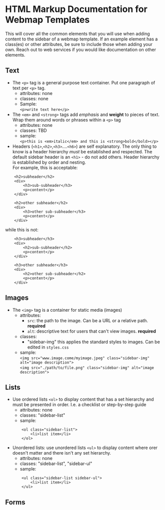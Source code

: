 # HTML Markup Documentation for Webmap Templates

This will cover all the common elements that you will use when adding content to the sidebar of a webmap template. If an example element has a class(es) or other attributes, be sure to include those when adding your own. Reach out to web services if you would like documentation on other elements.

## Text
-   The ```<p>``` tag is a general purpose text container. Put one paragraph of text per ```<p>``` tag. 
    - attributes: none
    - classes: none
    - Sample: <br />
        ```<p>write text here</p>```
- The ```<em>``` and ```<strong>``` tags add _emphasis_ and __weight__ to pieces of text. Wrap them around words or phrases within a ```<p>``` tag
    - attributes: none
    - classes: TBD
    - sample: <br />
        ```<p>this is <em>italic</em> and this is <strong>bold</bold></p>```
- Headers (```<h1>```,```<h2>```,```<h3>```....```<h6>```) are self explanatory. The only thing to know is a header hierarchy _must_ be established and respected. The default sidebar header is an ```<h1>``` - do not add others. Header hierarchy is established by order and nesting. <br />
For example, this is acceptable:
```
    <h2>subheader</h2>
    <div>
        <h3>sub-subheader</h3>
        <p>content</p>
    </div>

    <h2>other subheader</h2>
    <div>
        <h3>other sub-subheader</h3>
        <p>content</p>
    </div>
```
while this is not:
```
    <h3>subheader</h3>
    <div>
        <h2>sub-subheader</h2>
        <p>content</p>
    </div>

    <h3>other subheader</h3>
    <div>
        <h2>other sub-subheader</h2>
        <p>content</p>
    </div>
```

## Images
- The ```<img>``` tag is a container for static media (images)
    - attributes: 
        - ```src```: the path to the image. Can be a URL or a relative path. **required**
        - ```alt```: descriptive text for users that can't view images. **required**
    - classes:
        - "sidebar-img" this applies the standard styles to images. Can be edited in ```styles.css```
    - sample: <br />
        ```<img src="www.image.come/myimage.jpeg" class="sidebar-img" alt="image description">``` <br />
        ```<img src="./path/to/file.png" class="sidebar-img" alt="image description">```

## Lists
- Use ordered lists ```<ol>``` to display content that has a set hierarchy and must be presented in order. I.e. a checklist or step-by-step guide
    - attributes: none
    - classes: "sidebar-list"
    - sample: <br />
    ```
        <ol class="sidebar-list">
            <li>list item</li>
        </ol>
    ```
- Unordered lists: use unordered lists ```<ul>``` to display content where orer doesn't matter and there isn't any set hierarchy. 
    - attributes: none
    - classes: "sidebar-list", "sidebar-ul"
    - sample: <br />
    ```
        <ul class="sidebar-list sidebar-ul">
            <li>list item</li>
        </ul>
    ```

## Forms
